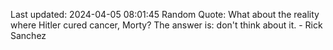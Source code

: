 Last updated: 2024-04-05 08:01:45
Random Quote: What about the reality where Hitler cured cancer, Morty? The answer is: don't think about it. - Rick Sanchez